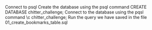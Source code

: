 Connect to psql
Create the database using the psql command CREATE DATABASE chitter_challenge;
Connect to the database using the pqsl command \c chitter_challenge;
Run the query we have saved in the file 01_create_bookmarks_table.sql

